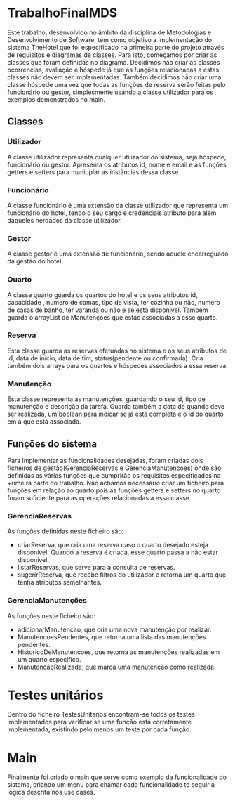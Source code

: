 # TrabalhoFinalMDS

 Este trabalho, desenvolvido no âmbito da disciplina de Metodologias e Desenvolvimento de Software, tem como objetivo a implementação do sistema TheHotel que foi especificado na primeira parte do projeto através de requisitos e diagramas de classes. Para isto, começamos por criar as classes que foram definidas no diagrama. Decidímos não criar as classes ocorrencias, avaliação e hóspede já que as funções relacionadas a estas classes não devem ser implementadas. Também decidimos não criar uma classe hóspede uma vez que todas as funções de reserva serão feitas pelo funcionário ou gestor, simplesmente usando a classe utilizador para os exemplos demonstrados no main.

## Classes

### Utilizador

A classe utilizador representa qualquer utilizador do sistema, seja hóspede, funcionário ou gestor. Apresenta os atributos id, nome e email e as funções getters e setters para maniuplar as instâncias dessa classe.

### Funcionário

A classe funcionário é uma extensão da classe utilizador que representa um funcionário do hotel, tendo o seu cargo e credenciais atributo para além daqueles herdados da classe utilizador.

### Gestor

A classe gestor é uma extensão de funcionário, sendo aquele encarreguado da gestão do hotel.

### Quarto

A classe quarto guarda os quartos do hotel e os seus atributos id, capacidade , numero de camas, tipo de vista, ter cozinha ou não, numero de casas de banho, ter varanda ou não e se está disponivel. Também guarda o arrayList de Manutenções que estão associadas a esse quarto.

### Reserva

Esta classe guarda as reservas efetuadas no sistema e os seus atributos de id, data de inicio, data de fim, status(pendente ou confirmada). Cria também dois arrays para os quartos e hóspedes associados a essa reserva.

### Manutenção

Esta classe representa as manutenções, guardando o seu id, tipo de manutenção e descrição da tarefa. Guarda também a data de quando deve ser realizada, um boolean para indicar se já está completa e o id do quarto em a que está associada. 

## Funções do sistema

Para implementar as funcionalidades desejadas, foram criadas dois ficheiros de gestão(GerenciaReservas e GerenciaManutencoes) onde são definidas as várias funções que cumprirão os requisitos especificados na +rimeira parte do trabalho. Não achamos necessário criar um ficheiro para funções em relação ao quarto pois as funções getters e setters no quarto foram suficiente para as operações relacionadas a essa classe.

### GerenciaReservas

As funções definidas neste ficheiro são:

- criarReserva, que cria uma reserva caso o quarto desejado esteja disponível. Quando a reserva é criada, esse quarto passa a não estar disponível.
- listarReservas, que serve para a consulta de reservas.
- sugerirReserva, que recebe filtros do utilizador e retorna um quarto que tenha atributos semelhantes.

### GerenciaManutenções

As funções neste ficheiro são:

- adicionarManutencao, que cria uma nova manutenção por realizar.
- ManutencoesPendentes, que retorna uma lista das manutenções pendentes.
- HistoricoDeManutencoes, que retorna as manutenções realizadas em um quarto especifico.
- ManutencaoRealizada, que marca uma manutenção como realizada.

# Testes unitários

Dentro do ficheiro TestesUnitarios encontram-se todos os testes implementados para verificar se uma função está corretamente implementada, existindo pelo menos um teste por cada função.

# Main

Finalmente foi criado o main que serve como exemplo da funcionalidade do sistema, criando um menu para chamar cada funcionalidade te seguir a lógica descrita nos use cases.
